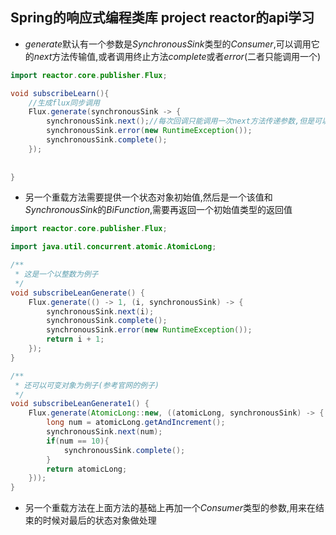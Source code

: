 ## Spring的响应式编程类库 project reactor的api学习

+ *generate*默认有一个参数是*SynchronousSink*类型的*Consumer*,可以调用它的*next*方法传输值,或者调用终止方法*complete*或者*error*(二者只能调用一个)

```java
import reactor.core.publisher.Flux;

void subscribeLearn(){
    //生成flux同步调用
    Flux.generate(synchronousSink -> {
        synchronousSink.next();//每次回调只能调用一次next方法传递参数,但是可以再调用一次error或者complete(error和complete只能调用一个)
        synchronousSink.error(new RuntimeException());
        synchronousSink.complete();
    });
    
    
}
```

+ 另一个重载方法需要提供一个状态对象初始值,然后是一个该值和*SynchronousSink*的*BiFunction*,需要再返回一个初始值类型的返回值

```java
import reactor.core.publisher.Flux;

import java.util.concurrent.atomic.AtomicLong;

/**
 * 这是一个以整数为例子
 */
void subscribeLeanGenerate() {
    Flux.generate(() -> 1, (i, synchronousSink) -> {
        synchronousSink.next(i);
        synchronousSink.complete();
        synchronousSink.error(new RuntimeException());
        return i + 1;
    });
}

/**
 * 还可以可变对象为例子(参考官网的例子)
 */
void subscribeLeanGenerate1() {
    Flux.generate(AtomicLong::new, ((atomicLong, synchronousSink) -> {
        long num = atomicLong.getAndIncrement();
        synchronousSink.next(num);
        if(num == 10){
            synchronousSink.complete();
        }
        return atomicLong;
    }));
}

```

+ 另一个重载方法在上面方法的基础上再加一个*Consumer*类型的参数,用来在结束的时候对最后的状态对象做处理